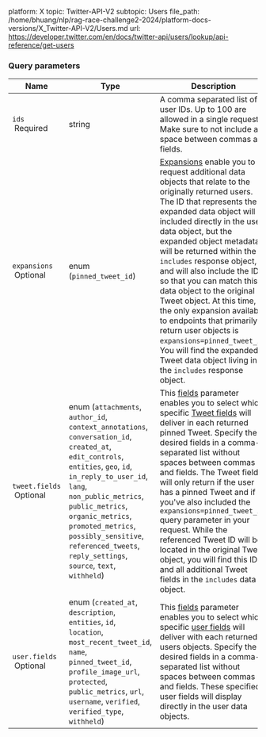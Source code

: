 platform: X
topic: Twitter-API-V2
subtopic: Users
file_path: /home/bhuang/nlp/rag-race-challenge2-2024/platform-docs-versions/X_Twitter-API-V2/Users.md
url: https://developer.twitter.com/en/docs/twitter-api/users/lookup/api-reference/get-users


### Query parameters

| Name | Type | Description |
| --- | --- | --- |
| `ids`  <br> Required | string | A comma separated list of user IDs. Up to 100 are allowed in a single request. Make sure to not include a space between commas and fields. |
| `expansions`  <br> Optional | enum (`pinned_tweet_id`) | [Expansions](https://developer.twitter.com/en/docs/twitter-api/expansions) enable you to request additional data objects that relate to the originally returned users. The ID that represents the expanded data object will be included directly in the user data object, but the expanded object metadata will be returned within the `includes` response object, and will also include the ID so that you can match this data object to the original Tweet object. At this time, the only expansion available to endpoints that primarily return user objects is `expansions=pinned_tweet_id`. You will find the expanded Tweet data object living in the `includes` response object. |
| `tweet.fields`  <br> Optional | enum (`attachments`, `author_id`, `context_annotations`, `conversation_id`, `created_at`, `edit_controls`, `entities`, `geo`, `id`, `in_reply_to_user_id`, `lang`, `non_public_metrics`, `public_metrics`, `organic_metrics`, `promoted_metrics`, `possibly_sensitive`, `referenced_tweets`, `reply_settings`, `source`, `text`, `withheld`) | This [fields](https://developer.twitter.com/en/docs/twitter-api/fields) parameter enables you to select which specific [Tweet fields](https://developer.twitter.com/en/docs/twitter-api/data-dictionary/object-model/tweet) will deliver in each returned pinned Tweet. Specify the desired fields in a comma-separated list without spaces between commas and fields. The Tweet fields will only return if the user has a pinned Tweet and if you've also included the `expansions=pinned_tweet_id` query parameter in your request. While the referenced Tweet ID will be located in the original Tweet object, you will find this ID and all additional Tweet fields in the `includes` data object. |
| `user.fields`  <br> Optional | enum (`created_at`, `description`, `entities`, `id`, `location`, `most_recent_tweet_id`, `name`, `pinned_tweet_id`, `profile_image_url`, `protected`, `public_metrics`, `url`, `username`, `verified`, `verified_type`, `withheld`) | This [fields](https://developer.twitter.com/en/docs/twitter-api/fields) parameter enables you to select which specific [user fields](https://developer.twitter.com/en/docs/twitter-api/data-dictionary/object-model/user) will deliver with each returned users objects. Specify the desired fields in a comma-separated list without spaces between commas and fields. These specified user fields will display directly in the user data objects. |